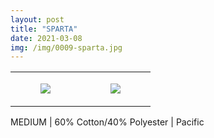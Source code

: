 ```yaml
---
layout: post
title: "SPARTA"
date: 2021-03-08
img: /img/0009-sparta.jpg
---
```




<table style="width:100%;"><tr><td style="vertical-align:top;">
      <figure class="tmblr-full" data-orig-height="2048" data-orig-width="1365" data-orig-src="https://concertshirts.netlify.app/shirts/0009/0009-01.jpg"><img src="https://64.media.tumblr.com/727dbfc000cb9b851765be22d34790df/0dd71379b7be7daa-c6/s540x810/f2a18c6cea6ae970830358b3cd420b716f946ffc.jpg" data-orig-height="2048" data-orig-width="1365" data-orig-src="https://concertshirts.netlify.app/shirts/0009/0009-01.jpg"/></figure></td>
    <td style="vertical-align:top;">
      <figure class="tmblr-full" data-orig-height="2048" data-orig-width="1365" data-orig-src="https://concertshirts.netlify.app/shirts/0009/0009-02.jpg"><img src="https://64.media.tumblr.com/8cb367b433de91d3a82e5bc2f92a926f/0dd71379b7be7daa-6c/s540x810/6ab96d97a6faa8189461549946fa55aee3d3c658.jpg" data-orig-height="2048" data-orig-width="1365" data-orig-src="https://concertshirts.netlify.app/shirts/0009/0009-02.jpg"/></figure></td>
  </tr></table><p>
  MEDIUM | 60% Cotton/40% Polyester | Pacific
</p>
